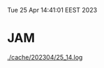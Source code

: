 Tue 25 Apr 14:41:01 EEST 2023
# JAM
<a href='./cache/202304/25_14.log'>./cache/202304/25_14.log</a>
